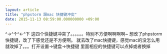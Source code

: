 ```yaml
---
layout: article
title: "phpstorm 跟mac 快捷键冲突"
date: 2015-11-13 08:59:00.000000000 +09:00
---
```


^→^↑^←^下 这四个快捷键冲突了。。。。。。特别不方便啊啊啊啊~
想改了phpstorm快捷键，改了下感觉还是不方便啊。
就去改了mac快捷键，感觉mac的没怎么用就改掉了。。。打开设置→键盘→快捷键 里面相应的快捷键可以点掉或者换掉
